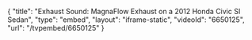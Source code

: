 {
    "title": "Exhaust Sound: MagnaFlow Exhaust on a 2012 Honda Civic SI Sedan",
    "type": "embed",
    "layout": "iframe-static",
    "videoId": "6650125",
    "url": "\/tvpembed\/6650125"
}